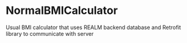 # NormalBMICalculator
Usual BMI calculator that uses REALM backend database and Retrofit library to communicate with server
